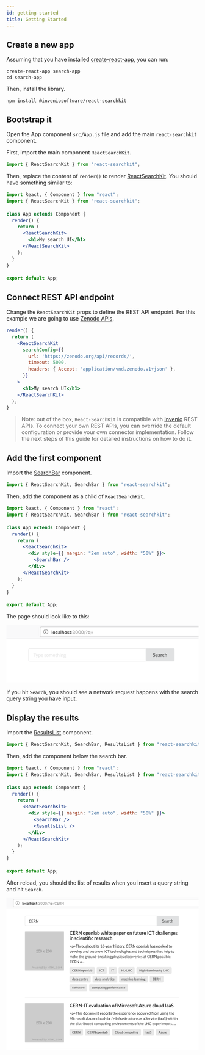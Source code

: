 ```yaml
---
id: getting-started
title: Getting Started
---
```


## Create a new app

Assuming that you have installed [create-react-app](https://github.com/facebook/create-react-app), you can run:

```console
create-react-app search-app
cd search-app
```

Then, install the library.

```console
npm install @inveniosoftware/react-searchkit
```

## Bootstrap it

Open the App component `src/App.js` file and add the main `react-searchkit` component.

First, import the main component `ReactSearchKit`.
```jsx
import { ReactSearchKit } from "react-searchkit";
```

Then, replace the content of `render()` to render [ReactSearchKit](components/react_search_kit.md). You should have something similar to:

```jsx
import React, { Component } from "react";
import { ReactSearchKit } from "react-searchkit";

class App extends Component {
  render() {
    return (
      <ReactSearchKit>
        <h1>My search UI</h1>
      </ReactSearchKit>
    );
  }
}

export default App;
```

## Connect REST API endpoint

Change the `ReactSearchKit` props to define the REST API endpoint. For this example we are going to use [Zenodo APIs](https://zenodo.org).

```jsx
render() {
  return (
    <ReactSearchKit
      searchConfig={{
        url: 'https://zenodo.org/api/records/',
        timeout: 5000,
        headers: { Accept: 'application/vnd.zenodo.v1+json' },
      }}
    >
      <h1>My search UI</h1>
    </ReactSearchKit>
  );
}
```

> Note: out of the box, `React-SearchKit` is compatible with [Invenio](https://inveniosoftware.org) REST APIs. To connect your own REST APIs, you can override the default configuration or provide your own connector implementation. Follow the next steps of this guide for detailed instructions on how to do it.

## Add the first component

Import the [SearchBar](components/search_bar.md) component.

```jsx
import { ReactSearchKit, SearchBar } from "react-searchkit";
```

Then, add the component as a child of `ReactSearchKit`.

```jsx
import React, { Component } from "react";
import { ReactSearchKit, SearchBar } from "react-searchkit";

class App extends Component {
  render() {
    return (
      <ReactSearchKit>
        <div style={{ margin: "2em auto", width: "50%" }}>
          <SearchBar />
        </div>
      </ReactSearchKit>
    );
  }
}

export default App;
```

The page should look like to this:

![Screenshot showing search bar component](assets/getting_started_search.png)

If you hit `Search`, you should see a network request happens with the search query string you have input.

## Display the results

Import the [ResultsList](components/results_list.md) component.

```jsx
import { ReactSearchKit, SearchBar, ResultsList } from "react-searchkit";
```

Then, add the component below the search bar.

```jsx
import React, { Component } from "react";
import { ReactSearchKit, SearchBar, ResultsList } from "react-searchkit";

class App extends Component {
  render() {
    return (
      <ReactSearchKit>
        <div style={{ margin: "2em auto", width: "50%" }}>
          <SearchBar />
          <ResultsList />
        </div>
      </ReactSearchKit>
    );
  }
}

export default App;
```

After reload, you should the list of results when you insert a query string and hit `Search`.

![Screenshot showing results list component](assets/getting_started_resultslist.png)
